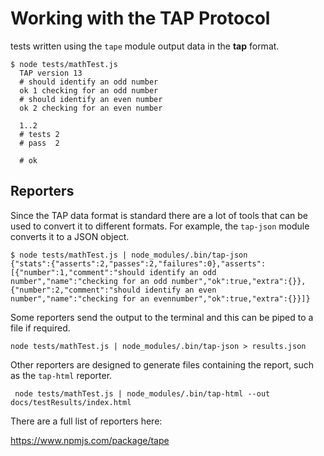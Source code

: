 
# Working with the TAP Protocol

tests written using the `tape` module output data in the **tap** format.
```shell
$ node tests/mathTest.js
  TAP version 13
  # should identify an odd number
  ok 1 checking for an odd number
  # should identify an even number
  ok 2 checking for an even number

  1..2
  # tests 2
  # pass  2

  # ok
```

## Reporters

Since the TAP data format is standard there are a lot of tools that can be used to convert it to different formats. For example, the `tap-json` module converts it to a JSON object.
```shell
$ node tests/mathTest.js | node_modules/.bin/tap-json
{"stats":{"asserts":2,"passes":2,"failures":0},"asserts":[{"number":1,"comment":"should identify an odd number","name":"checking for an odd number","ok":true,"extra":{}},{"number":2,"comment":"should identify an even number","name":"checking for an evennumber","ok":true,"extra":{}}]}
```
Some reporters send the output to the terminal and this can be piped to a file if required.
```
node tests/mathTest.js | node_modules/.bin/tap-json > results.json
```

Other reporters are designed to generate files containing the report, such as the `tap-html` reporter.
```
 node tests/mathTest.js | node_modules/.bin/tap-html --out docs/testResults/index.html
 ```

There are a full list of reporters here:

https://www.npmjs.com/package/tape
